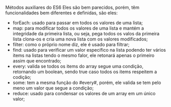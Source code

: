 Métodos auxiliares do ES6
Eles são bem parecidos, porém, têm funcionalidades bem diferentes e definidas, são eles:

- forEach: usado para passar em todos os valores de uma lista;
- map: para modificar todos os valores de uma lista e mantém a integridade da primeira lista, ou seja, 
pega todos os valos da primeira lista clona-os e cria uma nova lista com os valores modificados;
- filter: como o próprio nome diz, ele é usado para filtrar;
- find: usado para verificar um valor específico na lista podendo ter vários items na listas tendo o
mesmo falor, ele retonará apenas o primeiro assim que encontrado;
- every: valida se todos os items do array segue uma condição, retornando um boolean, sendo true caso 
todos os items respeitem a codição;
- some: tem a mesma função do #every#, porém, ele valida se tem pelo meno um valor que segue a condição;
- reduce: usado para condensar os valores de um array em um único valor;
